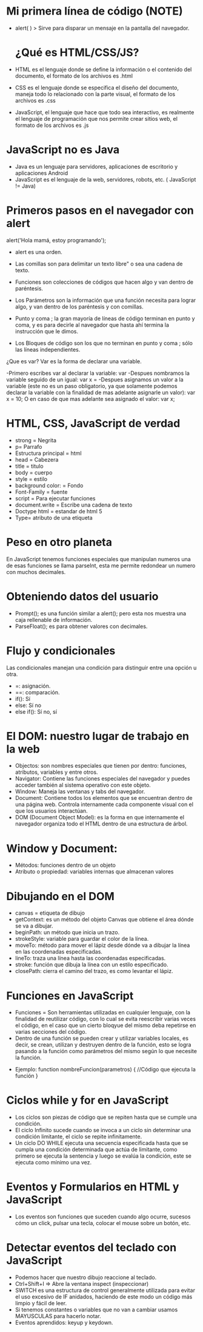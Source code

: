 # Mi primera línea de código (NOTE)

- alert( ) > Sirve para disparar un mensaje en la pantalla del navegador.
  
  # ¿Qué es HTML/CSS/JS?

- HTML es el lenguaje donde se define la información o el contenido del documento, el formato de los archivos es .html
- CSS es el lenguaje donde se especifica el diseño del documento, maneja todo lo relacionado con la parte visual, el formato de los archivos es .css
- JavaScript, el lenguaje que hace que todo sea interactivo, es realmente el lenguaje de programación que nos permite crear sitios web, el formato de los archivos es .js

# JavaScript no es Java

- Java es un lenguaje para servidores, aplicaciones de escritorio y aplicaciones Android
- JavaScript es el lenguaje de la web, servidores, robots, etc.
  ( JavaScript != Java)

# Primeros pasos en el navegador con alert

alert('Hola mamá, estoy programando');

- alert es una orden.

- Las comillas son para delimitar un texto libre" o sea una cadena de texto.

- Funciones son colecciones de códigos que hacen algo y van dentro de paréntesis.

- Los Parámetros son la información que una función necesita para lograr algo, y van dentro de los paréntesis y con comillas.

- Punto y coma ; la gran mayoría de líneas de código terminan en punto y coma, y es para decirle al navegador que hasta ahí termina la instrucción que le dimos.

- Los Bloques de código son los que no terminan en punto y coma ; sólo las líneas independientes.

¿Que es var? Var es la forma de declarar una variable.

-Primero escribes var al declarar la variable:
var
-Despues nombramos la variable seguido de un igual:
var x =
-Despues asignamos un valor a la variable (este no es un paso obligatorio, ya que solamente podemos declarar la variable con la finalidad de mas adelante asignarle un valor):
var x = 10;
O en caso de que mas adelante sea asignado el valor:
var x;

# HTML, CSS, JavaScript de verdad

- strong = Negrita
- p= Parrafo
- Estructura principal = html
- head = Cabezera
- title = titulo
- body = cuerpo
- style = estilo
- background color: = Fondo
- Font-Family = fuente
- script = Para ejecutar funciones
- document.write = Escribe una cadena de texto
- Doctype html = estandar de html 5
- Type= atributo de una etiqueta

# Peso en otro planeta

En JavaScript tenemos funciones especiales que manipulan numeros una de esas funciones se llama parseInt, esta me permite redondear un numero con muchos decimales.

# Obteniendo datos del usuario

- Prompt(); es una función similar a alert(); pero esta nos muestra una caja rellenable de información.
- ParseFloat(); es para obtener valores con decimales.

# Flujo y condicionales

Las condicionales manejan una condición para distinguir entre una opción u otra. 

* =: asignación.
* ==: comparación.
* if(): Sí
* else: Sí no
* else if(): Sí no, sí
  
# El DOM: nuestro lugar de trabajo en la web

- Objectos: son nombres especiales que tienen por dentro: funciones, atributos, variables y entre otros.
- Navigator: Contiene las funciones especiales del navegador y puedes acceder también al sistema operativo con este objeto.
- Window: Maneja las ventanas y tabs del navegador.
- Document: Contiene todos los elementos que se encuentran dentro de una página web. Controla internamente cada componente visual con el que los usuarios interactúan.
- DOM (Document Object Model): es la forma en que internamente el navegador organiza todo el HTML dentro de una estructura de árbol.

# Window y Document:

- Métodos: funciones dentro de un objeto
- Atributo o propiedad: variables internas que almacenan valores

# Dibujando en el DOM

- canvas = etiqueta de dibujo
- getContext: es un método del objeto Canvas que obtiene el área dónde se va a dibujar.
- beginPath: un método que inicia un trazo.
- strokeStyle: variable para guardar el color de la línea.
- moveTo: método para mover el lápiz desde dónde va a dibujar la línea en las coordenadas especificadas.
- lineTo: traza una línea hasta las coordenadas especificadas.
- stroke: función que dibuja la línea con un estilo especificado.
- closePath: cierra el camino del trazo, es como levantar el lápiz.

# Funciones en JavaScript

- Funciones = Son herramientas utilizadas en cualquier lenguaje, con la finalidad de reutilizar código, con lo cual se evita reescribir varias veces el código, en el caso que un cierto bloqyue del mismo deba repetirse en varias secciones del código.
- Dentro de una función se pueden crear y utilizar variables locales, es decir, se crean, utilizan y destruyen dentro de la función, esto se logra pasando a la función como parámetros del mismo según lo que necesite la función.
* Ejemplo: 
  function nombreFuncion(parametros) {
 //Código que ejecuta la función
}

# Ciclos while y for en JavaScript

- Los ciclos son piezas de código que se repiten hasta que se cumple una condición.
- El ciclo Infinito sucede cuando se invoca a un ciclo sin determinar una condición limitante, el ciclo se repite infinitamente.
- Un ciclo DO WHILE ejecuta una secuencia especificada hasta que se cumpla una condición determinada que actúa de limitante, como primero se ejecuta la sentencia y luego se evalúa la condición, este se ejecuta como mínimo una vez.

# Eventos y Formularios en HTML y JavaScript

- Los eventos son funciones que suceden cuando algo ocurre,  sucesos cómo un click, pulsar una tecla, colocar el mouse sobre un botón, etc.
  
# Detectar eventos del teclado con JavaScript

- Podemos hacer que nuestro dibujo reaccione al teclado.
- Ctrl+Shift+I => Abre la ventana inspect (inspeccionar)
- SWITCH es una estructura de control generalmente utilizada para evitar el uso excesivo de IF anidados, haciendo de este modo un código más limpio y fácil de leer.
- Si tenemos constantes o variables que no van a cambiar usamos MAYUSCULAS para hacerlo notar.
- Eventos aprendidos: keyup y keydown.


  




